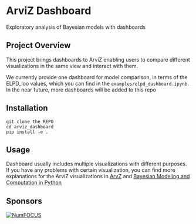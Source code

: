 # ArviZ Dashboard

Exploratory analysis of Bayesian models with dashboards

## Project Overview

This project brings dashboards to ArviZ enabling users to compare different
visualizations in the same view and interact with them.

We currently provide one dashboard for model comparison, in terms of the ELPD_loo
values, which you can find in the `examples/elpd_dashboard.ipynb`. In the near future,
more dashboards will be added to this repo

## Installation

```
git clone the REPO
cd arviz_dashboard
pip install -e .
```

## Usage

Dashboard usually includes multiple visualizations with different purposes. If you have
any problems with certain visualization, you can find more explanations for the ArviZ
visualizations in [ArvZ](https://arviz-devs.github.io/arviz/examples/index.html) and
[Bayesian Modeling and Computation in Python](https://bayesiancomputationbook.com/welcome.html)

## Sponsors

[![NumFOCUS](https://www.numfocus.org/wp-content/uploads/2017/07/NumFocus_LRG.png)](https://numfocus.org)
